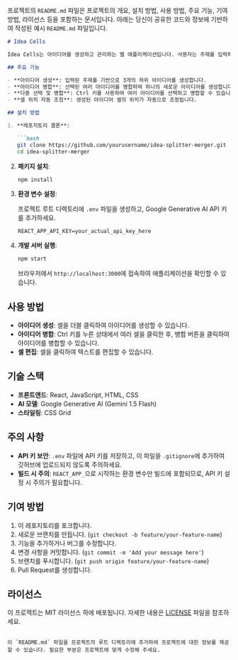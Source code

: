프로젝트의 `README.md` 파일은 프로젝트의 개요, 설치 방법, 사용 방법, 주요 기능, 기여 방법, 라이선스 등을 포함하는 문서입니다. 아래는 당신이 공유한 코드와 정보에 기반하여 작성된 예시 `README.md` 파일입니다.

```markdown
# Idea Cells

Idea Cells는 아이디어를 생성하고 관리하는 웹 애플리케이션입니다. 사용자는 주제를 입력하고, 이를 바탕으로 하위 아이디어를 생성하거나 여러 아이디어를 병합하여 새로운 아이디어를 생성할 수 있습니다. 이 애플리케이션은 Google Generative AI 모델을 사용하여 아이디어를 자동으로 생성합니다.

## 주요 기능

- **아이디어 생성**: 입력된 주제를 기반으로 3개의 하위 아이디어를 생성합니다.
- **아이디어 병합**: 선택된 여러 아이디어를 병합하여 하나의 새로운 아이디어를 생성합니다.
- **다중 선택 및 병합**: Ctrl 키를 사용하여 여러 아이디어를 선택하고 병합할 수 있습니다.
- **셀 위치 자동 조정**: 생성된 아이디어 셀의 위치가 자동으로 조정됩니다.

## 설치 방법

1. **레포지토리 클론**:

   ```bash
   git clone https://github.com/yourusername/idea-splitter-merger.git
   cd idea-splitter-merger
   ```

2. **패키지 설치**:

   ```bash
   npm install
   ```

3. **환경 변수 설정**:

   프로젝트 루트 디렉토리에 `.env` 파일을 생성하고, Google Generative AI API 키를 추가하세요.

   ```plaintext
   REACT_APP_API_KEY=your_actual_api_key_here
   ```

4. **개발 서버 실행**:

   ```bash
   npm start
   ```

   브라우저에서 `http://localhost:3000`에 접속하여 애플리케이션을 확인할 수 있습니다.

## 사용 방법

- **아이디어 생성**: 셀을 더블 클릭하여 아이디어를 생성할 수 있습니다.
- **아이디어 병합**: Ctrl 키를 누른 상태에서 여러 셀을 클릭한 후, 병합 버튼을 클릭하여 아이디어를 병합할 수 있습니다.
- **셀 편집**: 셀을 클릭하여 텍스트를 편집할 수 있습니다.

## 기술 스택

- **프론트엔드**: React, JavaScript, HTML, CSS
- **AI 모델**: Google Generative AI (Gemini 1.5 Flash)
- **스타일링**: CSS Grid

## 주의 사항

- **API 키 보안**: `.env` 파일에 API 키를 저장하고, 이 파일을 `.gitignore`에 추가하여 깃허브에 업로드되지 않도록 주의하세요.
- **빌드 시 주의**: `REACT_APP_`으로 시작하는 환경 변수만 빌드에 포함되므로, API 키 설정 시 주의가 필요합니다.

## 기여 방법

1. 이 레포지토리를 포크합니다.
2. 새로운 브랜치를 만듭니다. (`git checkout -b feature/your-feature-name`)
3. 기능을 추가하거나 버그를 수정합니다.
4. 변경 사항을 커밋합니다. (`git commit -m 'Add your message here'`)
5. 브랜치를 푸시합니다. (`git push origin feature/your-feature-name`)
6. Pull Request를 생성합니다.

## 라이선스

이 프로젝트는 MIT 라이선스 하에 배포됩니다. 자세한 내용은 [LICENSE](./LICENSE) 파일을 참조하세요.
```

이 `README.md` 파일을 프로젝트의 루트 디렉토리에 추가하여 프로젝트에 대한 정보를 제공할 수 있습니다. 필요한 부분은 프로젝트에 맞게 수정해 주세요.
